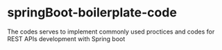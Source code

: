 # springBoot-boilerplate-code
The codes serves to implement commonly used proctices and codes for REST APIs development with Spring boot
